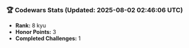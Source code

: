 ### 🏆 Codewars Stats (Updated: 2025-08-02 02:46:06 UTC)

- **Rank:** 8 kyu
- **Honor Points:** 3
- **Completed Challenges:** 1
